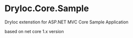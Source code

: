 # DryIoc.Core.Sample
DryIoc extenstion for ASP.NET MVC Core Sample Application

based on net core 1.x version
